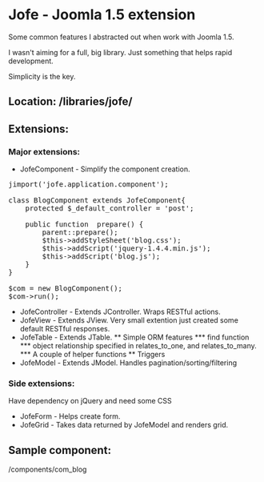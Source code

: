 # Jofe - Joomla 1.5 extension

Some common features I abstracted out when work with Joomla 1.5.

I wasn't aiming for a full, big library. Just something that helps rapid development.

Simplicity is the key.


## Location: /libraries/jofe/

## Extensions:

### Major extensions:

* JofeComponent - Simplify the component creation.
<pre>
jimport('jofe.application.component');

class BlogComponent extends JofeComponent{
	protected $_default_controller = 'post';
	
	public function  prepare() {
		parent::prepare();
		$this->addStyleSheet('blog.css');
		$this->addScript('jquery-1.4.4.min.js');
		$this->addScript('blog.js');
	}
}

$com = new BlogComponent();
$com->run();
</pre>
* JofeController - Extends JController. Wraps RESTful actions.
* JofeView - Extends JView. Very small extention just created some default RESTful responses.
* JofeTable - Extends JTable.
** Simple ORM features
*** find function
*** object relationship specified in relates_to_one, and relates_to_many.
*** A couple of helper functions
** Triggers
* JofeModel - Extends JModel. Handles pagination/sorting/filtering

### Side extensions:

Have dependency on jQuery and need some CSS

* JofeForm - Helps create form.
* JofeGrid - Takes data returned by JofeModel and renders grid.

## Sample component:

/components/com_blog